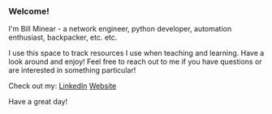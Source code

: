 ### Welcome!

I'm Bill Minear - a network engineer, python developer, automation enthusiast, backpacker, etc. etc.

I use this space to track resources I use when teaching and learning. Have a look around and enjoy! Feel free to reach out to me if you have questions or are interested in something particular!

Check out my:
[LinkedIn](linkedin.com/in/billminear)
[Website](billminear.com)

Have a great day!

